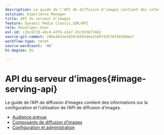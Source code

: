 ```yaml
---
description: Le guide de l’API de diffusion d’images contient des informations sur la configuration et l’utilisation de l’API de diffusion d’images.
solution: Experience Manager
title: API du serveur d’images
feature: Dynamic Media Classic,SDK/API
role: Developer,User
exl-id: c2bc6728-e8c4-43f6-a3e7-33c9336774b2
source-git-commit: 206e4643e3926cb85b4be2189743578f88180be7
workflow-type: tm+mt
source-wordcount: '46'
ht-degree: 0%

---
```


# API du serveur d’images{#image-serving-api}

Le guide de l’API de diffusion d’images contient des informations sur la configuration et l’utilisation de l’API de diffusion d’images.

* [Audience prévue](c-intended-audience.md)
* [Composants de diffusion d’images](r-components.md)
* [Configuration et administration](c-configuration-and-administration/c-configuration-and-administration.md)
